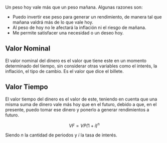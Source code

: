 Un peso hoy vale más que un peso mañana. Algunas razones son:

- Puedo invertir ese peso para generar un rendimiento, de manera tal que mañana valdrá más de lo que vale hoy.
- Al peso de hoy no le afectará la inflación ni el riesgo de mañana.
- Me permite satisfacer una necesidad o un deseo hoy.

## Valor Nominal

El valor nominal del dinero es el valor que tiene este en un momento determinado del tiempo, sin considerar otras variables como el interés, la inflación, el tipo de cambio. Es el valor que dice el billete.

## Valor Tiempo

El valor tiempo del dinero es el valor de este, teniendo en cuenta que una misma suma de dinero vale más hoy que en el futuro, debido a que, en el presente, puedo tomar ese dinero y ponerlo a generar rendimientos a futuro.

$$
VF = VP \dot (1 + i)^n
$$

Siendo $n$ la cantidad de periodos y $i$ la tasa de interés.
